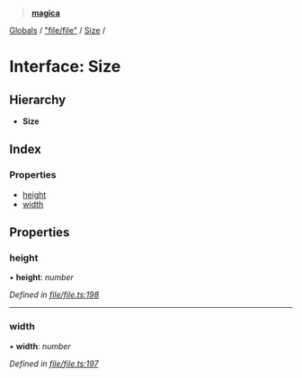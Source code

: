 > **[magica](../README.md)**

[Globals](../README.md) / ["file/file"](../modules/_file_file_.md) / [Size](_file_file_.size.md) /

# Interface: Size

## Hierarchy

* **Size**

## Index

### Properties

* [height](_file_file_.size.md#height)
* [width](_file_file_.size.md#width)

## Properties

###  height

• **height**: *number*

*Defined in [file/file.ts:198](https://github.com/cancerberoSgx/magica/blob/c182367/src/file/file.ts#L198)*

___

###  width

• **width**: *number*

*Defined in [file/file.ts:197](https://github.com/cancerberoSgx/magica/blob/c182367/src/file/file.ts#L197)*